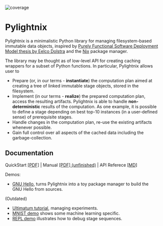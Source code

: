 ![coverage](https://codecov.io/gh/stagedml/pylightnix/branch/master/graph/badge.svg)

Pylightnix
==========

Pylightnix is a minimalistic Python library for managing filesystem-based
immutable data objects, inspired by [Purely Functional Software Deployment Model
thesis by Eelco Dolstra](https://edolstra.github.io/pubs/phd-thesis.pdf) and the
[Nix](https://nixos.org) package manager.

The library may be thought as of low-level API for creating caching wrappers
for a subset of Python functions. In particular, Pylightnix allows user to

* Prepare (or, in our terms - **instantiate**) the computation plan aimed at
  creating a tree of linked immutable stage objects, stored in the filesystem.
* Implement (in our terms - **realize**) the prepared computation plan, access
  the resulting artifacts. Pylightnix is able to handle **non-deterministic**
  results of the computation. As one example, it is possible to define a stage
  depending on best top-10 instances (in a user-defined sense) of prerequisite
  stages.
* Handle changes in the computation plan, re-use the existing artifacts
  whenever possible.
* Gain full control over all aspects of the cached data including the
  garbage-collection.

Documentation
-------------

QuickStart [[PDF]](https://raw.github.com/stagedml/pylightnix-docs/master/Pylightnix-QuickStart-latest.pdf) |
Manual [[PDF] (unfinished)](https://raw.github.com/stagedml/pylightnix-docs/master/Pylightnix-Manual-latest.pdf) |
API Referece [[MD]](./docs/Reference.md)

Demos:

* [GNU Hello](./docs/demos/HELLO.md), turns Pylightnix into a toy
  package manager to build the GNU Hello from sources.

(Outdated)

* [Ultimatum tutorial](https://github.com/grwlf/ultimatum-game/blob/master/docs/Pylightnix.md),
  managing experiments.
* [MNIST demo](./docs/demos/MNIST.md) shows some machine learning specific.
* [REPL demo](./docs/demos/REPL.md) illustrates how to debug stage sequences.


